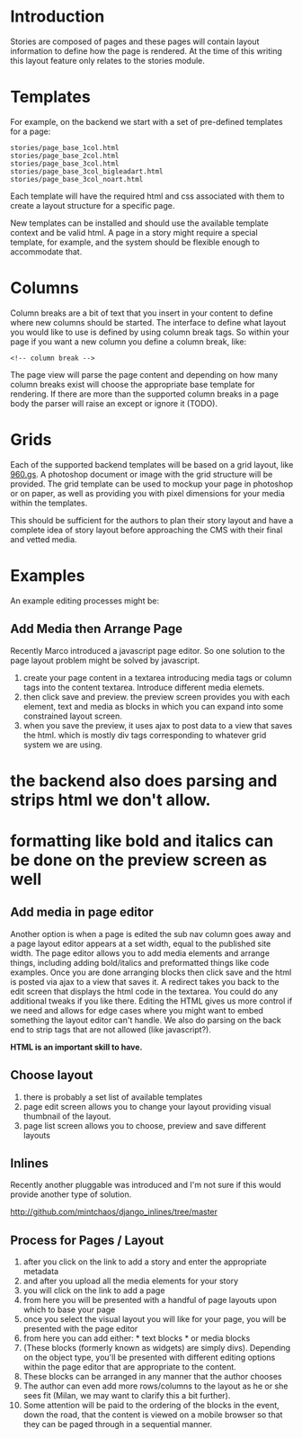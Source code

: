 # Introduction #

Stories are composed of pages and these pages will contain layout information to define how the page is rendered.  At the time of this writing this layout feature only relates to the stories module.

# Templates #

For example, on the backend we start with a set of pre-defined templates for a page:

```
stories/page_base_1col.html
stories/page_base_2col.html
stories/page_base_3col.html
stories/page_base_3col_bigleadart.html
stories/page_base_3col_noart.html
```

Each template will have the required html and css associated with them to create a layout structure for a specific page.

New templates can be installed and should use the available template context and be valid html.  A page in a story might require a special template, for example, and the system should be flexible enough to accommodate that.

# Columns #

Column breaks are a bit of text that you insert in your content to define where new columns should be started.  The interface to define what layout you would like to use is defined by using column break tags.  So within your page if you want a new column you define a column break, like:

```
<!-- column break -->
```

The page view will parse the page content and depending on how many column breaks exist will choose the appropriate base template for rendering.  If there are more than the supported column breaks in a page body the parser will raise an except or ignore it (TODO).

# Grids #

Each of the supported backend templates will be based on a grid layout, like [960.gs](http://960.gs/).  A  photoshop document or image with the grid structure will be provided.  The grid template can be used to mockup your page in photoshop or on paper, as well as providing you with pixel dimensions for your media within the templates.

This should be sufficient for the authors to plan their story layout and have a complete idea of story layout before approaching the CMS with their final and vetted media.

# Examples #

An example editing processes might be:

## Add Media then Arrange Page ##

Recently Marco introduced a javascript page editor.  So one solution to the page layout problem might be solved by javascript.

  1. create your page content in a textarea introducing media tags or column tags into the content textarea.  Introduce different media elemets.
  1. then click save and preview.  the preview screen provides you with each element, text and media as blocks in which you can expand into some constrained layout screen.
  1. when you save the preview, it uses ajax to post data to a view that saves the html.  which is mostly div tags corresponding to whatever grid system we are using.
# the backend also does parsing and strips html we don't allow.
# formatting like bold and italics can be done on the preview screen as well

## Add media in page editor ##

Another option is when a page is edited the sub nav column goes away and a page layout editor appears at a set width, equal to the published site width.  The page editor allows you to add media elements and arrange things, including adding bold/italics and preformatted things like code examples.  Once you are done arranging blocks then click save and the html is posted via ajax to a view that saves it.  A redirect takes you back to the edit screen that displays the html code in the textarea.  You could do any additional tweaks if you like there.  Editing the HTML gives us more control if we need and allows for edge cases where you might want to embed something the layout editor can't handle.  We also do parsing on the back end to strip tags that are not allowed (like javascript?).

**HTML is an important skill to have.**

## Choose layout ##

  1. there is probably a set list of available templates
  1. page edit screen allows you to change your layout providing visual thumbnail of the layout.
  1. page list screen allows you to choose, preview and save different layouts

## Inlines ##

Recently another pluggable was introduced and I'm not sure if this would provide another type of solution.

http://github.com/mintchaos/django_inlines/tree/master


## Process for Pages / Layout ##

  1. after you click on the link to add a story and enter the appropriate metadata
  1. and after you upload all the media elements for your story
  1. you will click on the link to add a page
  1. from here you will be presented with a handful of page layouts upon which to base your page
  1. once you select the visual layout you will like for your page, you will be presented with the page editor
  1. from here you can add either:
    * text blocks
    * or media blocks
  1. (These blocks (formerly known as widgets) are simply divs).  Depending on the object type, you'll be presented with different editing options within the page editor that are appropriate to the content.
  1. These blocks can be arranged in any manner that the author chooses
  1. The author can even add more rows/columns to the layout as he or she sees fit (Milan, we may want to clarify this a bit further).
  1. Some attention will be paid to the ordering of the blocks in the event, down the road, that the content is viewed on a mobile browser so that they can be paged through in a sequential manner.